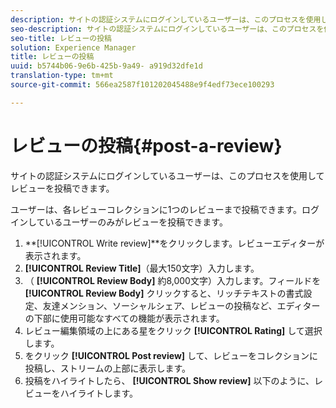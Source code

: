 ```yaml
---
description: サイトの認証システムにログインしているユーザーは、このプロセスを使用してレビューを投稿できます。
seo-description: サイトの認証システムにログインしているユーザーは、このプロセスを使用してレビューを投稿できます。
seo-title: レビューの投稿
solution: Experience Manager
title: レビューの投稿
uuid: b5744b06-9e6b-425b-9a49- a919d32dfe1d
translation-type: tm+mt
source-git-commit: 566ea2587f101202045488e9f4edf73ece100293

---
```



# レビューの投稿{#post-a-review}

サイトの認証システムにログインしているユーザーは、このプロセスを使用してレビューを投稿できます。

ユーザーは、各レビューコレクションに1つのレビューまで投稿できます。ログインしているユーザーのみがレビューを投稿できます。

1. **[!UICONTROL Write review]**をクリックします。レビューエディターが表示されます。
1. **[!UICONTROL Review Title]**（最大150文字）入力します。
1. （ **[!UICONTROL Review Body]** 約8,000文字）入力します。フィールドを **[!UICONTROL Review Body]** クリックすると、リッチテキストの書式設定、友達メンション、ソーシャルシェア、レビューの投稿など、エディターの下部に使用可能なすべての機能が表示されます。
1. レビュー編集領域の上にある星をクリック **[!UICONTROL Rating]** して選択します。
1. をクリック **[!UICONTROL Post review]** して、レビューをコレクションに投稿し、ストリームの上部に表示します。
1. 投稿をハイライトしたら、 **[!UICONTROL Show review]** 以下のように、レビューをハイライトします。
